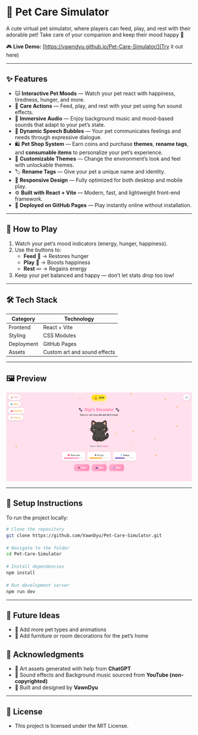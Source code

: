 # 🐾 Pet Care Simulator

A cute virtual pet simulator, where players can feed, play, and rest with their adorable pet!
Take care of your companion and keep their mood happy 💖

🎮 **Live Demo:** [https://vawndyu.github.io/Pet-Care-Simulator/](Try it out here)

---

## ✨ Features
- 🐱 **Interactive Pet Moods** — Watch your pet react with happiness, tiredness, hunger, and more.
- 🍖 **Care Actions** — Feed, play, and rest with your pet using fun sound effects.
- 🎵 **Immersive Audio** — Enjoy background music and mood-based sounds that adapt to your pet’s state.
- 💬 **Dynamic Speech Bubbles** — Your pet communicates feelings and needs through expressive dialogue.
- 🛍️ **Pet Shop System** — Earn coins and purchase **themes**, **rename tags**, and **consumable items** to personalize your pet’s experience.
- 🎨 **Customizable Themes** — Change the environment’s look and feel with unlockable themes.
- 🏷️ **Rename Tags** — Give your pet a unique name and identity.
- 📱 **Responsive Design** — Fully optimized for both desktop and mobile play.
- ⚙️ **Built with React + Vite** — Modern, fast, and lightweight front-end framework.
- 🌈 **Deployed on GitHub Pages** — Play instantly online without installation.

---

## 🧠 How to Play
1. Watch your pet’s mood indicators (energy, hunger, happiness).
2. Use the buttons to:
   - **Feed** 🍗 → Restores hunger
   - **Play** 🎾 → Boosts happiness
   - **Rest** 💤 → Regains energy
3. Keep your pet balanced and happy — don’t let stats drop too low!

---

## 🛠️ Tech Stack
| Category | Technology |
|-----------|-------------|
| Frontend | React + Vite |
| Styling | CSS Modules |
| Deployment | GitHub Pages |
| Assets | Custom art and sound effects |

---

## 🖼️ Preview
![Pet Care Simulator Preview](./public/petcaresimulator.png)

---

## 🚀 Setup Instructions
To run the project locally:

```bash
# Clone the repository
git clone https://github.com/VawnDyu/Pet-Care-Simulator.git

# Navigate to the folder
cd Pet-Care-Simulator

# Install dependencies
npm install

# Run development server
npm run dev
```

---

## 🧭 Future Ideas
- 🐾 Add more pet types and animations
- 🏡 Add furniture or room decorations for the pet’s home

## 💖 Acknowledgments
- 🎨 Art assets generated with help from **ChatGPT**
- 🎵 Sound effects and Background music sourced from **YouTube (non-copyrighted)**
- 🎵 Built and designed by **VawnDyu**

---

## 📜 License
- This project is licensed under the MIT License.